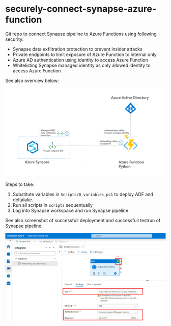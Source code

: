# securely-connect-synapse-azure-function

Git repo to connect Synapse pipeline to Azure Functions using following security:

- Synapse data exfiltration protection to prevent insider attacks
- Private endpoints to limit exposure of Azure Function to internal only
- Azure AD authentication using identity to access Azure Function
- Whitelisting Synapse managed identity as only allowed identity to access Azure Function

See also overview below:

![Architecture](Scripts/overview_connect_synapse_azure_functions.png)

Steps to take:

1. Substitute variables in ```Scripts/0_variables.ps1``` to deploy ADF and deltalake.
2. Run all scripts in ```Scripts``` sequentually
3. Log into Synapse workspace and run Synapse pipeline

See also screenshot of successfull deployment and successfull testrun of Synapse pipeline.

![Architecture](Scripts/successful_deployment_run_Synapse_pipeline.png)
